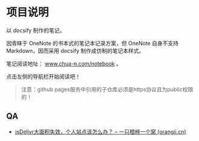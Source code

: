 # 项目说明

以 docsify 制作的笔记。

因青睐于 OneNote 的书本式的笔记本记录方案，但 OneNote 自身不支持 Markdown，因而采用 docsify 制作成仿制的笔记本样式。

笔记阅读地址： www.chua-n.com/notebook 。

点击左侧的导航栏开始阅读吧！

> 注意：github pages服务中引用的子仓库必须是https协议且为public权限的！

## QA

- [jsDelivr大面积失效，个人站点该怎么办？ – 一只橙梓一个窝 (orangii.cn)](https://blog.orangii.cn/2022/jsdelivr-alt/)
